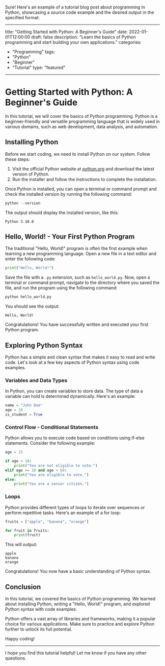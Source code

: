 Sure! Here's an example of a tutorial blog post about programming in Python, showcasing a source code example and the desired output in the specified format:

---

title: "Getting Started with Python: A Beginner's Guide"
date: 2022-01-01T12:00:00
draft: false
description: "Learn the basics of Python programming and start building your own applications."
categories:
- "Programming"
tags:
- "Python"
- "Beginner"
- "Tutorial"
type: "featured"

---

# Getting Started with Python: A Beginner's Guide

In this tutorial, we will cover the basics of Python programming. Python is a beginner-friendly and versatile programming language that is widely used in various domains, such as web development, data analysis, and automation.

## Installing Python

Before we start coding, we need to install Python on our system. Follow these steps:

1. Visit the official Python website at [python.org](https://www.python.org/downloads/) and download the latest version of Python.
2. Run the installer and follow the instructions to complete the installation.

Once Python is installed, you can open a terminal or command prompt and check the installed version by running the following command:

```python
python --version
```

The output should display the installed version, like this:

```
Python 3.10.0
```

## Hello, World! - Your First Python Program

The traditional "Hello, World!" program is often the first example when learning a new programming language. Open a new file in a text editor and enter the following code:

```python
print("Hello, World!")
```

Save the file with a `.py` extension, such as `hello_world.py`. Now, open a terminal or command prompt, navigate to the directory where you saved the file, and run the program using the following command:

```python
python hello_world.py
```

You should see the output:

```
Hello, World!
```

Congratulations! You have successfully written and executed your first Python program.

## Exploring Python Syntax

Python has a simple and clean syntax that makes it easy to read and write code. Let's look at a few key aspects of Python syntax using code examples.

### Variables and Data Types

In Python, you can create variables to store data. The type of data a variable can hold is determined dynamically. Here's an example:

```python
name = "John Doe"
age = 28
is_student = True
```

### Control Flow - Conditional Statements

Python allows you to execute code based on conditions using if-else statements. Consider the following example:

```python
age = 25

if age < 18:
    print("You are not eligible to vote.")
elif age >= 18 and age < 60:
    print("You are eligible to vote.")
else:
    print("You are a senior citizen.")
```

### Loops

Python provides different types of loops to iterate over sequences or perform repetitive tasks. Here's an example of a for loop:

```python
fruits = ["apple", "banana", "orange"]

for fruit in fruits:
    print(fruit)
```

This will output:

```
apple
banana
orange
```

Congratulations! You now have a basic understanding of Python syntax.

## Conclusion

In this tutorial, we covered the basics of Python programming. We learned about installing Python, writing a "Hello, World!" program, and explored Python syntax with code examples.

Python offers a vast array of libraries and frameworks, making it a popular choice for various applications. Make sure to practice and explore Python further to unlock its full potential.

Happy coding!

---

I hope you find this tutorial helpful! Let me know if you have any other questions.
